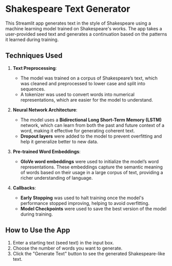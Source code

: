 # Shakespeare Text Generator

This Streamlit app generates text in the style of Shakespeare using a machine learning model trained on Shakespeare's works. The app takes a user-provided seed text and generates a continuation based on the patterns it learned during training.

## Techniques Used

1. **Text Preprocessing**: 
   - The model was trained on a corpus of Shakespeare’s text, which was cleaned and preprocessed to lower case and split into sequences.
   - A tokenizer was used to convert words into numerical representations, which are easier for the model to understand.

2. **Neural Network Architecture**:
   - The model uses a **Bidirectional Long Short-Term Memory (LSTM)** network, which can learn from both the past and future context of a word, making it effective for generating coherent text.
   - **Dropout layers** were added to the model to prevent overfitting and help it generalize better to new data.

3. **Pre-trained Word Embeddings**:
   - **GloVe word embeddings** were used to initialize the model’s word representations. These embeddings capture the semantic meaning of words based on their usage in a large corpus of text, providing a richer understanding of language.

4. **Callbacks**:
   - **Early Stopping** was used to halt training once the model's performance stopped improving, helping to avoid overfitting.
   - **Model Checkpoints** were used to save the best version of the model during training.

## How to Use the App

1. Enter a starting text (seed text) in the input box.
2. Choose the number of words you want to generate.
3. Click the "Generate Text" button to see the generated Shakespeare-like text.
